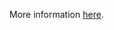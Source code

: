 More information [here](https://docs.prismacloud.io/en/enterprise-edition/policy-reference/aws-policies/aws-general-policies/bc-aws-general-27).
